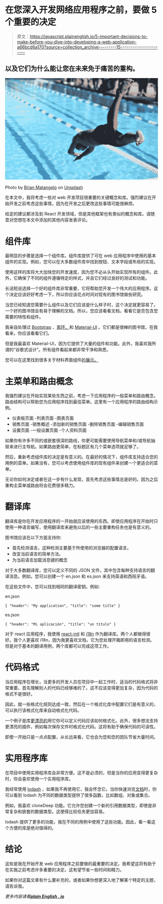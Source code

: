 # 在您深入开发网络应用程序之前，要做 5 个重要的决定

> 原文：<https://javascript.plainenglish.io/5-important-decisions-to-make-before-you-dive-into-developing-a-web-application-a66bcd6a170?source=collection_archive---------15----------------------->

## 以及它们为什么能让您在未来免于痛苦的重构。

![](img/d43bed0aaf3c0562929f931141c2037e.png)

Photo by [Brian Matangelo](https://unsplash.com/@bmatangelo?utm_source=medium&utm_medium=referral) on [Unsplash](https://unsplash.com?utm_source=medium&utm_medium=referral)

在本文中，我将考虑一些对 web 开发项目很重要的关键概念和库。强烈建议在开始开发之前考虑这些事情，因为在开发之后更改这些事情可能很麻烦。

给定的建议都涉及到 React 开发领域，但是其他框架也有类似的概念和库。请随意对您想在本文中添加的其他内容发表评论。

# 组件库

最明显的步骤是选择一个组件库。组件库提供了可在 web 应用程序中使用的基本组件的实现。例如，您可以在大多数组件库中找到按钮、文本字段或布局的实现。

使用这样的库将大大加快您的开发速度，因为您不必从头开始实现所有的组件。此外，它确保了不同的组件遵循特定的样式，并且它们经过良好的测试和功能。

长话短说选择一个好的组件库非常重要，它将帮助您开发一个伟大的应用程序。这个决定应该好好考虑一下，所以你应该花点时间对现有的图书馆做些研究。

当您已经知道您需要什么组件以及它们应该是什么样子时，这个决定就更容易了。一个好的图书馆会有易于理解的文档。所以，您应该看看文档，看看它是否包含您需要的特性和组件。

我亲自处理过 [Bootstrap](https://react-bootstrap.github.io/) 、[索环、](https://v2.grommet.io/)和 [Material-UI](https://material-ui.com/) 。它们都是很棒的图书馆，在我看来，你应该看看它们。

但是我最喜欢 Material-UI，因为它提供了大量的组件和功能。此外，我喜欢我所谓的“谷歌式设计”。所有组件看起来都非常干净和熟悉。

您可以在这里找到很多关于材料界面组件[的展示。](https://material-ui.com/discover-more/showcase/)

# 主菜单和路由概念

我强烈建议在开始实现某些东西之前，考虑一下应用程序的一般菜单和路由概念。路由结构可以帮助您为应用程序找到最佳菜单。这里有一个应用程序的路由结构示例。

*   仪表板页面
    -列表页面
    -图表页面
*   销售页面
    -销售概述
    -添加新的销售页面
    -删除销售页面
    -编辑销售页面
*   设置页面
    -一般设置页面
    -个人资料页面

如果你有许多不同的或嵌套很深的路线，你更可能需要使用导航菜单和/或导航抽屉来进行主导航。如果路由更简单，在标题区有几个菜单选项就足够了。

然后，重新考虑组件库的决定是有意义的。在最好的情况下，组件库支持适合您的用例的菜单。如果没有，您可以考虑使用组件库的现有组件来创建一个更适合的菜单。

无论你如何决定或者在这一步有什么发现，首先考虑这些事情总是好的。因为之后重构主菜单或路由将会花费很多精力。

# 翻译库

翻译库是你在开发应用程序的一开始就应该使用的东西。即使应用程序在开始时只使用一种语言编写，使用翻译库来避免以后的一些主要重构任务也是有意义的。

图书馆应该在以下方面支持你:

*   首先检测语言。这种检测主要基于所使用的浏览器的配置语言。
*   改变当前语言的简单方法。
*   为当前语言加载消息键的概念

对于大多数翻译库，您可以定义不同的 JSON 文件，其中包含每种支持语言的翻译消息。例如，您可以创建一个 en.json 和 es.json 来支持英语和西班牙语。

在这些文件中，您可以找到相同的翻译密钥。例如:

en.json

```
{ "header": "My application", "title": "some title" }
```

es.json

```
{ "header": "Mi aplicación", "title": "un título" }
```

对于 react 应用程序，我使用 [react-intl](https://formatjs.io/docs/getting-started/installation/) 和 [i18n](https://react.i18next.com/) 作为翻译库。两个人都做得很好。我个人更喜欢 i18n，因为我更喜欢文档，它为您处理开箱即用的语言检测。但是对于基本的翻译用例，两个库都可以完成这项工作。

# 代码格式

当应用程序在增长，当更多的开发人员在项目中一起工作时，适当的代码格式将非常重要。首先理解别人的代码已经够难的了。这不应该变得更加复杂，因为代码的格式不是很好。

因此，就一些格式化规则达成一致，然后在一个格式化库中配置它们是有意义的，可以执行该格式化库来自动格式化代码。

一个例子是库[更漂亮的](https://prettier.io/)用它你可以定义代码应该如何格式化。此外，很多想法支持更漂亮的插件，例如每次保存文件时格式化代码。这将有助于确保代码的可读性。

即使一开始只是一点点配置，从长远来看，它也会为您和您的团队节省大量时间。

# 实用程序库

在项目中使用实用程序库会非常方便。这不是必须的，但是当你的应用变得更复杂时，你会喜欢使用一个实用程序库。

我经常使用 [lodash](https://lodash.com/) ，如果我不再使用它，我会怀念它。当你快速浏览[文档](https://lodash.com/docs)时，你可以看到 lodash 为不同的数据类型提供了很多函数，比如数组、对象或集合。

例如，我喜欢 cloneDeep 功能。它允许您创建一个新的引用数据类型，即使是非常复杂和嵌套的数据类型。这使得比较任务更加容易。

lodash 提供了更多的功能，我在不同的用例中使用了这些功能。因此，看一看这个方便的库是绝对值得的。

# 结论

这些是我在开始开发 web 应用程序之前要做的最重要的决定。我希望这将有助于在实施之前考虑许多重要的决定。这有望节省一些时间和精力。

如果你对这篇文章有什么要补充的，或者如果你想更深入地了解某个特定的主题，请告诉我。

*更多内容请看*[***plain English . io***](http://plainenglish.io/)